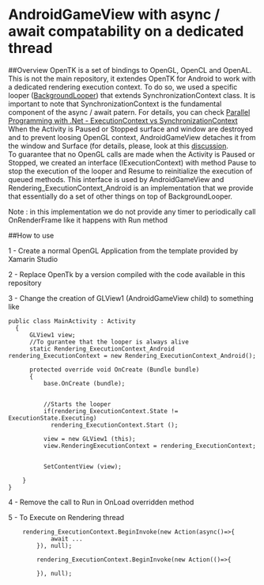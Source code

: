 # AndroidGameView with async / await compatability on a dedicated thread

##Overview
OpenTK is a set of bindings to OpenGL, OpenCL and OpenAL. This is not the main repository, it extendes OpenTK for Android to work with a dedicated rendering execution context. To do so, we used a specific looper ([BackgroundLooper](http://www.codeproject.com/Articles/12082/A-DelegateQueue-Class)) that extends SynchronizationContext class.
It is important to note that SynchronizationContext is the fundamental component of the async / await patern. For details, you can check [Parallel Programming with .Net - ExecutionContext vs SynchronizationContext](http://blogs.msdn.com/b/pfxteam/archive/2012/06/15/executioncontext-vs-synchronizationcontext.aspx)  
When the Activity is Paused or Stopped surface and window are destroyed and to prevent loosing OpenGL context, AndroidGameView detaches it from the window and Surface (for details, please, look at this [discussion](http://forums.xamarin.com/discussion/621/androidgameview-pause-without-losing-gl-context/p2).  
To guarantee that no OpenGL calls are made when the Activity is Paused or Stopped, we created an interface (IExecutionContext) with method Pause to stop the execution of the looper and Resume to reinitialize the execution of queued methods. This interface is used by AndroidGameView and Rendering_ExecutionContext_Android is an implementation that we provide that essentially do a set of other things on top of BackgroundLooper. 

Note : in this implementation we do not provide any timer to periodically call OnRenderFrame like it happens with Run method

##How to use

1 - Create a normal OpenGL Application from the template provided by Xamarin Studio

2 - Replace OpenTk by a version compiled with the code available in this repository

3 - Change the creation of GLView1 (AndroidGameView child) to something like


    public class MainActivity : Activity
	  {
		  GLView1 view;
		  //To gurantee that the looper is always alive
		  static Rendering_ExecutionContext_Android rendering_ExecutionContext = new Rendering_ExecutionContext_Android();
    
		  protected override void OnCreate (Bundle bundle)
		  {
			  base.OnCreate (bundle);


			  //Starts the looper
			  if(rendering_ExecutionContext.State != ExecutionState.Executing)
			  	rendering_ExecutionContext.Start ();

			  view = new GLView1 (this);
			  view.RenderingExecutionContext = rendering_ExecutionContext;

			
			  SetContentView (view);

	    }
    }
		
4 - Remove the call to Run in OnLoad overridden method
		
5 - To Execute on Rendering thread 
		
		rendering_ExecutionContext.BeginInvoke(new Action(async()=>{
				await ...
			}), null);
			
			rendering_ExecutionContext.BeginInvoke(new Action(()=>{
				
			}), null);

